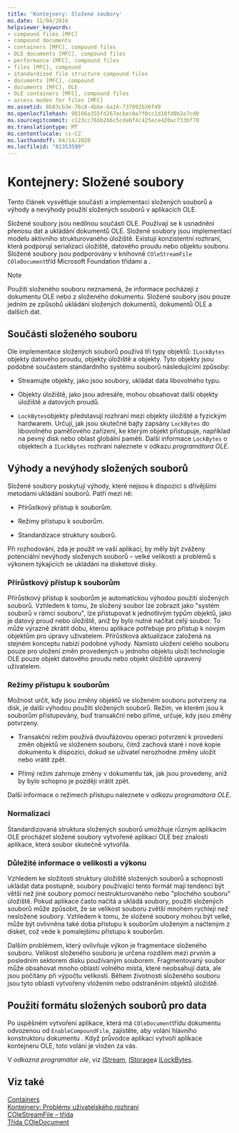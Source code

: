 ```yaml
---
title: 'Kontejnery: Složené soubory'
ms.date: 11/04/2016
helpviewer_keywords:
- compound files [MFC]
- compound documents
- containers [MFC], compound files
- OLE documents [MFC], compound files
- performance [MFC], compound files
- files [MFC], compound
- standardized file structure compound files
- documents [MFC], compound
- documents [MFC], OLE
- OLE containers [MFC], compound files
- access modes for files [MFC]
ms.assetid: 8b83cb3e-76c8-4bbe-ba16-737092b36f49
ms.openlocfilehash: 98166a355fd267ecbec0a7f0cc1d18fd0b2e7cd0
ms.sourcegitcommit: c123cc76bb2b6c5cde6f4c425ece420ac733bf70
ms.translationtype: MT
ms.contentlocale: cs-CZ
ms.lasthandoff: 04/14/2020
ms.locfileid: "81353590"
---
```

# <a name="containers-compound-files"></a>Kontejnery: Složené soubory

Tento článek vysvětluje součásti a implementaci složených souborů a výhody a nevýhody použití složených souborů v aplikacích OLE.

Složené soubory jsou nedílnou součástí OLE. Používají se k usnadnění přenosu dat a ukládání dokumentů OLE. Složené soubory jsou implementací modelu aktivního strukturovaného úložiště. Existují konzistentní rozhraní, která podporují serializaci úložiště, datového proudu nebo objektu souboru. Složené soubory jsou podporovány v knihovně `COleStreamFile` `COleDocument`tříd Microsoft Foundation třídami a .

> [!NOTE]
> Použití složeného souboru neznamená, že informace pocházejí z dokumentu OLE nebo z složeného dokumentu. Složené soubory jsou pouze jedním ze způsobů ukládání složených dokumentů, dokumentů OLE a dalších dat.

## <a name="components-of-a-compound-file"></a><a name="_core_components_of_a_compound_file"></a>Součásti složeného souboru

Ole implementace složených souborů používá tři typy objektů: `ILockBytes` objekty datového proudu, objekty úložiště a objekty. Tyto objekty jsou podobné součástem standardního systému souborů následujícími způsoby:

- Streamujte objekty, jako jsou soubory, ukládat data libovolného typu.

- Objekty úložiště, jako jsou adresáře, mohou obsahovat další objekty úložiště a datových proudů.

- `LockBytes`objekty představují rozhraní mezi objekty úložiště a fyzickým hardwarem. Určují, jak jsou skutečné bajty zapsány `LockBytes` do libovolného paměťového zařízení, ke kterým objekt přistupuje, například na pevný disk nebo oblast globální paměti. Další informace `LockBytes` o objektech a `ILockBytes` rozhraní naleznete v odkazu *programátora OLE*.

## <a name="advantages-and-disadvantages-of-compound-files"></a><a name="_core_advantages_and_disadvantages_of_compound_files"></a>Výhody a nevýhody složených souborů

Složené soubory poskytují výhody, které nejsou k dispozici s dřívějšími metodami ukládání souborů. Patří mezi ně:

- Přírůstkový přístup k souborům.

- Režimy přístupu k souborům.

- Standardizace struktury souborů.

Při rozhodování, zda je použít ve vaší aplikaci, by měly být zváženy potenciální nevýhody složených souborů – velké velikosti a problémů s výkonem týkajících se ukládání na disketové disky.

### <a name="incremental-access-to-files"></a><a name="_core_incremental_access_to_files"></a>Přírůstkový přístup k souborům

Přírůstkový přístup k souborům je automatickou výhodou použití složených souborů. Vzhledem k tomu, že složený soubor lze zobrazit jako "systém souborů v rámci souboru", lze přistupovat k jednotlivým typům objektů, jako je datový proud nebo úložiště, aniž by bylo nutné načítat celý soubor. To může výrazně zkrátit dobu, kterou aplikace potřebuje pro přístup k novým objektům pro úpravy uživatelem. Přírůstková aktualizace založená na stejném konceptu nabízí podobné výhody. Namísto uložení celého souboru pouze pro uložení změn provedených u jednoho objektu uloží technologie OLE pouze objekt datového proudu nebo objekt úložiště upravený uživatelem.

### <a name="file-access-modes"></a><a name="_core_file_access_modes"></a>Režimy přístupu k souborům

Možnost určit, kdy jsou změny objektů ve složeném souboru potvrzeny na disk, je další výhodou použití složených souborů. Režim, ve kterém jsou k souborům přistupovány, buď transakční nebo přímé, určuje, kdy jsou změny potvrzeny.

- Transakční režim používá dvoufázovou operaci potvrzení k provedení změn objektů ve složeném souboru, čímž zachová staré i nové kopie dokumentu k dispozici, dokud se uživatel nerozhodne změny uložit nebo vrátit zpět.

- Přímý režim zahrnuje změny v dokumentu tak, jak jsou provedeny, aniž by bylo schopno je později vrátit zpět.

Další informace o režimech přístupu naleznete v *odkazu programátora OLE*.

### <a name="standardization"></a><a name="_core_standardization"></a>Normalizaci

Standardizovaná struktura složených souborů umožňuje různým aplikacím OLE procházet složené soubory vytvořené aplikací OLE bez znalosti aplikace, která soubor skutečně vytvořila.

### <a name="size-and-performance-considerations"></a><a name="_core_size_and_performance_considerations"></a>Důležité informace o velikosti a výkonu

Vzhledem ke složitosti struktury úložiště složených souborů a schopnosti ukládat data postupně, soubory používající tento formát mají tendenci být větší než jiné soubory pomocí nestrukturovaného nebo "plochého souboru" úložiště. Pokud aplikace často načítá a ukládá soubory, použití složených souborů může způsobit, že se velikost souboru zvětší mnohem rychleji než nesložené soubory. Vzhledem k tomu, že složené soubory mohou být velké, může být ovlivněna také doba přístupu k souborům uloženým a načteným z disket, což vede k pomalejšímu přístupu k souborům.

Dalším problémem, který ovlivňuje výkon je fragmentace složeného souboru. Velikost složeného souboru je určena rozdílem mezi prvním a posledním sektorem disku používaným souborem. Fragmentovaný soubor může obsahovat mnoho oblastí volného místa, které neobsahují data, ale jsou počítány při výpočtu velikosti. Během životnosti složeného souboru jsou tyto oblasti vytvořeny vložením nebo odstraněním objektů úložiště.

## <a name="using-compound-files-format-for-your-data"></a><a name="_core_using_compound_files_format_for_your_data"></a>Použití formátu složených souborů pro data

Po úspěšném vytvoření aplikace, která má `COleDocument`třídu dokumentu odvozenou od `EnableCompoundFile`, zajistěte, aby volání hlavního konstruktoru dokumentu . Když průvodce aplikací vytvoří aplikace kontejneru OLE, toto volání je vložen za vás.

V *odkazna programátor ole*, viz [IStream](/windows/win32/api/objidl/nn-objidl-istream), [IStorage](/windows/win32/api/objidl/nn-objidl-istorage)a [ILockBytes](/windows/win32/api/objidl/nn-objidl-ilockbytes).

## <a name="see-also"></a>Viz také

[Containers](../mfc/containers.md)<br/>
[Kontejnery: Problémy uživatelského rozhraní](../mfc/containers-user-interface-issues.md)<br/>
[COleStreamFile – třída](../mfc/reference/colestreamfile-class.md)<br/>
[Třída COleDocument](../mfc/reference/coledocument-class.md)
